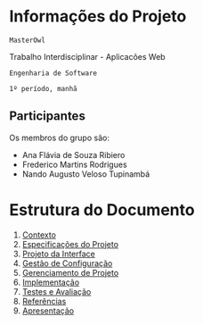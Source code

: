 # Informações do Projeto
`MasterOwl`  

Trabalho Interdisciplinar - Aplicacões Web

`Engenharia de Software`

`1º período, manhã`

## Participantes

Os membros do grupo são: 
- Ana Flávia de Souza Ribiero
- Frederico Martins Rodrigues
- Nando Augusto Veloso Tupinambá


# Estrutura do Documento

1. [Contexto](1-Contexto.md)
2. [Especificações do Projeto](2-Especificação.md)
3. [Projeto da Interface](3-Interface.md)
4. [Gestão de Configuração](4-Gestão-Configuração.md)
5. [Gerenciamento de Projeto](5-Gerenciamento-Projeto.md)
6. [Implementação](6-Implementação.md)
7. [Testes e Avaliação](7-Testes.md)
8. [Referências](8-Referências.md)
9. [Apresentação](9-Apresentação.md)
